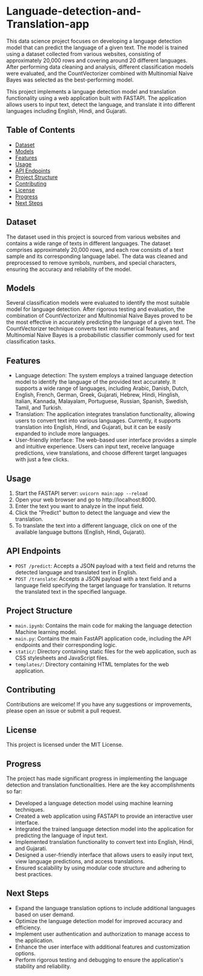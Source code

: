 # Languade-detection-and-Translation-app

This data science project focuses on developing a language detection model that can predict the language of a given text. The model is trained using a dataset collected from various websites, consisting of approximately 20,000 rows and covering around 20 different languages. After performing data cleaning and analysis, different classification models were evaluated, and the CountVectorizer combined with Multinomial Naive Bayes was selected as the best-performing model.

This project implements a language detection model and translation functionality using a web application built with FASTAPI. The application allows users to input text, detect the language, and translate it into different languages including English, Hindi, and Gujarati.

## Table of Contents

- [Dataset](#dataset)
- [Models](#models)
- [Features](#features)
- [Usage](#usage)
- [API Endpoints](#api-endpoints)
- [Project Structure](#project-structure)
- [Contributing](#contributing)
- [License](#license)
- [Progress](#progress)
- [Next Steps](#next-steps)

## Dataset

The dataset used in this project is sourced from various websites and contains a wide range of texts in different languages. The dataset comprises approximately 20,000 rows, and each row consists of a text sample and its corresponding language label. The data was cleaned and preprocessed to remove symbols, numbers, and special characters, ensuring the accuracy and reliability of the model.

## Models

Several classification models were evaluated to identify the most suitable model for language detection. After rigorous testing and evaluation, the combination of CountVectorizer and Multinomial Naive Bayes proved to be the most effective in accurately predicting the language of a given text. The CountVectorizer technique converts text into numerical features, and Multinomial Naive Bayes is a probabilistic classifier commonly used for text classification tasks.

## Features

- Language detection: The system employs a trained language detection model to identify the language of the provided text accurately. It supports a wide range of languages, including Arabic, Danish, Dutch, English, French, German, Greek, Gujarati, Hebrew, Hindi, Hinglish, Italian, Kannada, Malayalam, Portuguese, Russian, Spanish, Swedish, Tamil, and Turkish.
- Translation: The application integrates translation functionality, allowing users to convert text into various languages. Currently, it supports translation into English, Hindi, and Gujarati, but it can be easily expanded to include more languages.
- User-friendly interface: The web-based user interface provides a simple and intuitive experience. Users can input text, receive language predictions, view translations, and choose different target languages with just a few clicks.

## Usage

1. Start the FASTAPI server: `uvicorn main:app --reload`
2. Open your web browser and go to http://localhost:8000.
3. Enter the text you want to analyze in the input field.
4. Click the "Predict" button to detect the language and view the translation.
5. To translate the text into a different language, click on one of the available language buttons (English, Hindi, Gujarati).

## API Endpoints

- `POST /predict`: Accepts a JSON payload with a text field and returns the detected language and translated text in English.
- `POST /translate`: Accepts a JSON payload with a text field and a language field specifying the target language for translation. It returns the translated text in the specified language.

## Project Structure

- `main.ipynb`: Contains the main code for making the language detection Machine learning model.
- `main.py`: Contains the main FastAPI application code, including the API endpoints and their corresponding logic.
- `static/`: Directory containing static files for the web application, such as CSS stylesheets and JavaScript files.
- `templates/`: Directory containing HTML templates for the web application.
  
## Contributing

Contributions are welcome! If you have any suggestions or improvements, please open an issue or submit a pull request.

## License

This project is licensed under the MIT License.

## Progress

The project has made significant progress in implementing the language detection and translation functionalities. Here are the key accomplishments so far:

- Developed a language detection model using machine learning techniques.
- Created a web application using FASTAPI to provide an interactive user interface.
- Integrated the trained language detection model into the application for predicting the language of input text.
- Implemented translation functionality to convert text into English, Hindi, and Gujarati.
- Designed a user-friendly interface that allows users to easily input text, view language predictions, and access translations.
- Ensured scalability by using modular code structure and adhering to best practices.

## Next Steps

- Expand the language translation options to include additional languages based on user demand.
- Optimize the language detection model for improved accuracy and efficiency.
- Implement user authentication and authorization to manage access to the application.
- Enhance the user interface with additional features and customization options.
- Perform rigorous testing and debugging to ensure the application's stability and reliability.

